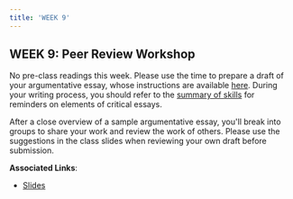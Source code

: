 ```yaml
---
title: 'WEEK 9'
---
```


## WEEK 9: Peer Review Workshop

No pre-class readings this week. Please use the time to prepare a draft of your argumentative essay, whose instructions are available [here](/assignments). During your writing process, you should refer to the [summary of skills](/skills) for reminders on elements of critical essays. 

After a close overview of a sample argumentative essay, you'll break into groups to share your work and review the work of others. Please use the suggestions in the class slides when reviewing your own draft before submission.

**Associated Links**:

* [Slides](http://slides.com/trentgill/uw-march-8#/)